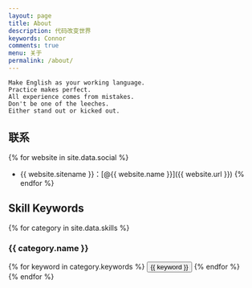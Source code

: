 ```yaml
---
layout: page
title: About
description: 代码改变世界
keywords: Connor
comments: true
menu: 关于
permalink: /about/
---
```


```
Make English as your working language.
Practice makes perfect.
All experience comes from mistakes.
Don't be one of the leeches.
Either stand out or kicked out.
```

## 联系

{% for website in site.data.social %}
* {{ website.sitename }}：[@{{ website.name }}]({{ website.url }})
{% endfor %}

## Skill Keywords

{% for category in site.data.skills %}
### {{ category.name }}
<div class="btn-inline">
{% for keyword in category.keywords %}
<button class="btn btn-outline" type="button">{{ keyword }}</button>
{% endfor %}
</div>
{% endfor %}
